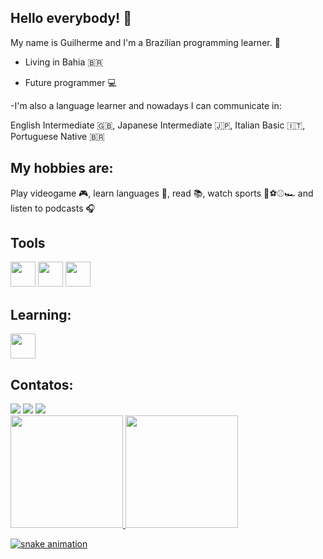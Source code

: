 ## Hello everybody! 👋

My name is Guilherme and I'm a Brazilian programming learner. 📖

- Living in Bahia 🇧🇷

- Future programmer 💻

-I'm also a language learner and nowadays I can communicate in:

English Intermediate 🇬🇧, Japanese Intermediate 🇯🇵, Italian Basic 🇮🇹, Portuguese Native 🇧🇷

## My hobbies are:
Play videogame 🎮, learn languages 👅, read 📚, watch sports 🏈⚽⚾🏎️ and listen to podcasts 🎧

## Tools

<img loading= "lazy" src="https://cdn.jsdelivr.net/gh/devicons/devicon@latest/icons/git/git-original-wordmark.svg" width= "40" height= "40" />  <img loading= "lazy" src="https://cdn.jsdelivr.net/gh/devicons/devicon@latest/icons/github/github-original.svg" width= "40" height= "40" /> <img loading= "lazy" src="https://cdn.jsdelivr.net/gh/devicons/devicon@latest/icons/vscode/vscode-original.svg" width= "40" height= "40" />
          
## Learning:

<img loading= "lazy" src="https://cdn.jsdelivr.net/gh/devicons/devicon@latest/icons/javascript/javascript-original.svg" width= "40" height="40" />
          
## Contatos:

<div>
<a href="https://www.instagram.com/guilherme220voltz/" target="_blank"><img loading="lazy" src="https://img.shields.io/badge/-Instagram-%23E4405F?style=for-the-badge&logo=instagram&logoColor=white" target="_blank"></a>
<a href = "guilherme10oliveira14@gmail.com"><img loading="lazy" src="https://img.shields.io/badge/Gmail-D14836?style=for-the-badge&logo=gmail&logoColor=white" target="_blank"></a>
<a href="www.linkedin.com/in/guilherme-oliveira-765a51226" target="_blank"><img loading="lazy" src="https://img.shields.io/badge/-LinkedIn-%230077B5?style=for-the-badge&logo=linkedin&logoColor=white" target="_blank"></a>   
</div>        


<div>
<a href="https://github.com/GuilhermeOliveira2210">
<img loading="lazy" height="180em" src="https://github-readme-stats.vercel.app/api/top-langs/?username=GuilhermeOliveira2210&layout=compact&langs_count=7&theme=dracula"/>
<img loading="lazy" height="180em" src="https://github-readme-stats.vercel.app/api?username=GuilhermeOliveira2210&show_icons=true&theme=dracula&include_all_commits=true&count_private=true"/>
</div>

![snake animation](https://github.com/<GuilhermeOliveira2210>/<GuilhermeOliveira2210>/blob/output/github-contribution-grid-snake2.svg)
